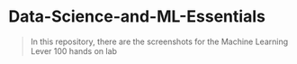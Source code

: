 # Data-Science-and-ML-Essentials
>In this repository, there are the screenshots for the Machine Learning Lever 100 hands on lab

